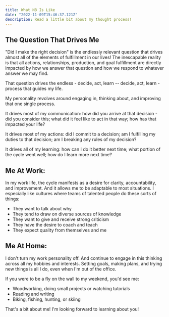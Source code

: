 ```yaml
---
title: What N8 Is Like
date: "2022-11-09T15:46:37.121Z"
description: Read a little bit about my thought process!
---
```

## The Question That Drives Me

"Did I make the right decision" is the endlessly relevant question that drives almost all of the elements of fulfillment in our lives! The inescapable reality is that all actions, relationships, production, and goal fulfillment are directly impacted by how we answer that question and how we respond to whatever answer we may find. 

That question drives the endless - decide, act, learn -- decide, act, learn  - process that guides my life.

My personality revolves around engaging in, thinking about, and improving that one single process. 

It drives most of my communication: how did you arrive at that decision - did you consider this; what did it feel like to act in that way; how has that impacted your life? 

It drives most of my actions: did I commit to a decision; am I fulfilling my duties to that decision; am I breaking any rules of my decision? 

It drives all of my learning: how can I do it better next time; what portion of the cycle went well; how do I learn more next time?



## Me At Work:

In my work life, the cycle manifests as a desire for clarity, accountability, and improvement. And it allows me to be adaptable to most situations. I especially like cultures where teams of talented people do these sorts of things:

- They want to talk about why
- They tend to draw on diverse sources of knowledge
- They want to give and receive strong criticism
- They have the desire to coach and teach 
- They expect quality from themselves and me



## Me At Home:

I don't turn my work personality off. And continue to engage in this thinking across all my hobbies and interests. Setting goals, making plans, and trying new things is all I do, even when I'm out of the office. 

If you were to be a fly on the wall to my weekend, you'd see me:

- Woodworking, doing small projects or watching tutorials 
- Reading and writing
- Biking, fishing, hunting, or skiing



That's a bit about me! I'm looking forward to learning about you!


